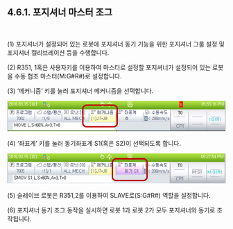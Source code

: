 ﻿## 4.6.1. 포지셔너 마스터 조그


<Br>

(1)	포지셔너가 설정되어 있는 로봇에 포지셔너 동기 기능을 위한 포지셔너 그룹 설정 및 포지셔너 캘리브레이션 등을 수행합니다. 

(2)	R351, 1혹은 사용자키를 이용하여 마스터로 설정할 포지셔너가 설정되어 있는 로봇을 수동 협조 마스터(M:G#R#)로 설정합니다. 

(3)	‘메커니즘’ 키를 눌러 포지셔너 메커니즘을 선택합니다.  

![](../../_assets/4-7.png)

(4)	‘좌표계’ 키를 눌러 동기좌표계 S1(혹은 S2)이 선택되도록 합니다.  

 ![](../../_assets/4-8.png)


(5)	슬레이브 로봇은 R351,2를 이용하여 SLAVE로(S:G#R#) 역할을 설정합니다. 

(6)	포지셔너 동기 조그 동작을 실시하면 로봇 1과 로봇 2가 모두 포지셔너와 동기로 조작됩니다. 

